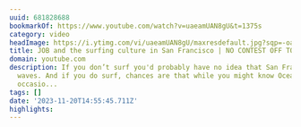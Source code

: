 ```yaml
---
uuid: 681828688
bookmarkOf: https://www.youtube.com/watch?v=uaeamUAN8gU&t=1375s
category: video
headImage: https://i.ytimg.com/vi/uaeamUAN8gU/maxresdefault.jpg?sqp=-oaymwEmCIAKENAF8quKqQMa8AEB-AH-CYAC0AWKAgwIABABGE0gZShlMA8=&rs=AOn4CLAQr3o4NCJ0eYjojxAxgwfHkMXkag
title: JOB and the surfing culture in San Francisco | NO CONTEST OFF TOUR
domain: youtube.com
description: If you don’t surf you'd probably have no idea that San Francisco has
  waves. And if you do surf, chances are that while you might know Ocean Beach can
  occasio...
tags: []
date: '2023-11-20T14:55:45.711Z'
highlights: 
---
```




